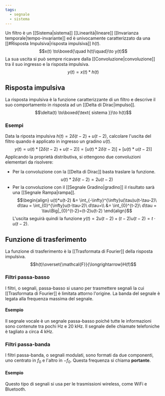 ```yaml
---
tags:
  - segnale
  - sistema
---
```

Un filtro è un [[Sistema|sistema]] [[Linearità|lineare]] [[Invarianza temporale|tempo-invariante]] ed è univocamente caratterizzato da una [[#Risposta Impulsiva|risposta impulsiva]] $h(t)$.
$$x(t) \to\boxed{\quad h(t)\quad}\to y(t)$$
La sua uscita si può sempre ricavare dalla [[Convoluzione|convoluzione]] tra il suo ingresso e la risposta impulsiva.
$$y(t) = x(t)*h(t)$$
## Risposta impulsiva
 La risposta impulsiva è la funzione caratterizzante di un filtro e descrive il suo comportamento in risposta ad un [[Delta di Dirac|impulso]]. 
$$\delta(t) \to\boxed{\text{ sistema }}\to h(t)$$
### Esempi

Data la riposta impulsiva $h(t) = 2\delta(t-2) + u(t-2)$, calcolare l'uscita del filtro quando è applicato in ingresso un gradino $u(t)$.
$$y(t) = u(t)*[2\delta(t-2) + u(t-2)] = [u(t)*2\delta(t-2)] + [u(t)*u(t-2)]$$
Applicando la proprietà distributiva, si ottengono due convoluzioni elementari da risolvere:

- Per la convoluzione con la [[Delta di Dirac]] basta traslare la funzione.
$$u(t)*2\delta(t-2) = 2u(t-2)$$
- Per la convoluzione con il [[Segnale Gradino|gradino]] il risultato sarà una [[Segnale Rampa|rampa]].
$$\begin{align}
u(t)*u(t-2) &= \int_{-\infty}^{\infty}u(\tau)u(t-\tau-2)\ d\tau = \int_{0}^{\infty}u(t-\tau-2)\ d\tau=\\
&= \int_{0}^{t-2}\ d\tau = \tau\Big|_{0}^{t-2}=(t-2)u(t-2)
\end{align}$$
L'uscita seguirà quindi la funzione $y(t) = 2u(t-2) + (t-2)u(t-2) = t\cdot u(t-2)$.

## Funzione di trasferimento

La funzione di trasferimento è la [[Trasformata di Fourier]] della risposta impulsiva.
$$h(t)\overset{\mathcal{F}}{\longrightarrow}H(f)$$
### Filtri passa-basso
I filtri, o segnali, passa-basso si usano per trasmettere segnali la cui [[Trasformata di Fourier]] è limitata attorno l'origine. La banda del segnale è legata alla frequenza massima del segnale.
#### Esempio
Il segnale vocale è un segnale passa-basso poiché tutte le informazioni sono contenute tra pochi Hz e 20 kHz. Il segnale delle chiamate telefoniche è tagliato a circa 4 kHz.
### Filtri passa-banda
I filtri passa-banda, o segnali modulati, sono formati da due componenti, uno centrato in $f_0$ e l'altro in $-f_0$. Questa frequenza si chiama **portante**.
#### Esempio
Questo tipo di segnali si usa per le trasmissioni wireless, come WiFi e Bluetooth.